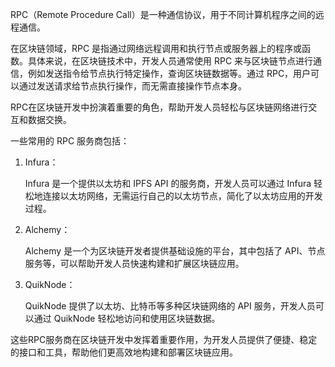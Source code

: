 RPC（Remote Procedure Call）是一种通信协议，用于不同计算机程序之间的远程通信。

在区块链领域，RPC 是指通过网络远程调用和执行节点或服务器上的程序或函数。具体来说，在区块链技术中，开发人员通常使用 RPC 来与区块链节点进行通信，例如发送指令给节点执行特定操作，查询区块链数据等。通过 RPC，用户可以通过发送请求给节点执行操作，而无需直接操作节点本身。

RPC在区块链开发中扮演着重要的角色，帮助开发人员轻松与区块链网络进行交互和数据交换。

一些常用的 RPC 服务商包括：

1. Infura：

    Infura 是一个提供以太坊和 IPFS API 的服务商，开发人员可以通过 Infura 轻松地连接以太坊网络，无需运行自己的以太坊节点，简化了以太坊应用的开发过程。
2. Alchemy：

    Alchemy 是一个为区块链开发者提供基础设施的平台，其中包括了 API、节点服务等，可以帮助开发人员快速构建和扩展区块链应用。
3. QuikNode：

    QuikNode 提供了以太坊、比特币等多种区块链网络的 API 服务，开发人员可以通过 QuikNode 轻松地访问和使用区块链数据。

这些RPC服务商在区块链开发中发挥着重要作用，为开发人员提供了便捷、稳定的接口和工具，帮助他们更高效地构建和部署区块链应用。